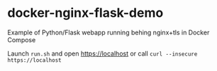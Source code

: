 # docker-nginx-flask-demo

Example of Python/Flask webapp running behing nginx+tls in Docker Compose

Launch `run.sh` and open [https://localhost](https://localhost) or call `curl --insecure https://localhost`
